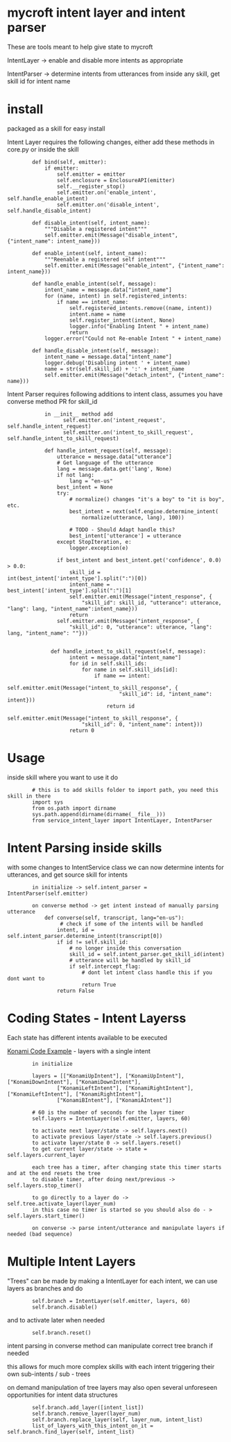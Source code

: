 # mycroft intent layer and intent parser


These are tools meant to help give state to mycroft

IntentLayer ->  enable and disable more intents as appropriate

IntentParser -> determine intents from utterances from inside any skill, get skill id for intent name


# install

packaged as a skill for easy install

Intent Layer requires the following changes, either add these methods in core.py or inside the skill


            def bind(self, emitter):
                if emitter:
                    self.emitter = emitter
                    self.enclosure = EnclosureAPI(emitter)
                    self.__register_stop()
                    self.emitter.on('enable_intent', self.handle_enable_intent)
                    self.emitter.on('disable_intent', self.handle_disable_intent)

            def disable_intent(self, intent_name):
                """Disable a registered intent"""
                self.emitter.emit(Message("disable_intent", {"intent_name": intent_name}))

            def enable_intent(self, intent_name):
                """Reenable a registered self intent"""
                self.emitter.emit(Message("enable_intent", {"intent_name": intent_name}))

            def handle_enable_intent(self, message):
                intent_name = message.data["intent_name"]
                for (name, intent) in self.registered_intents:
                    if name == intent_name:
                        self.registered_intents.remove((name, intent))
                        intent.name = name
                        self.register_intent(intent, None)
                        logger.info("Enabling Intent " + intent_name)
                        return
                logger.error("Could not Re-enable Intent " + intent_name)

            def handle_disable_intent(self, message):
                intent_name = message.data["intent_name"]
                logger.debug('Disabling intent ' + intent_name)
                name = str(self.skill_id) + ':' + intent_name
                self.emitter.emit(Message("detach_intent", {"intent_name": name}))


Intent Parser requires following additions to intent class, assumes you have converse method PR for skill_id

                in __init__ method add
                      self.emitter.on('intent_request', self.handle_intent_request)
                      self.emitter.on('intent_to_skill_request', self.handle_intent_to_skill_request)

                def handle_intent_request(self, message):
                    utterance = message.data["utterance"]
                    # Get language of the utterance
                    lang = message.data.get('lang', None)
                    if not lang:
                        lang = "en-us"
                    best_intent = None
                    try:
                        # normalize() changes "it's a boy" to "it is boy", etc.
                        best_intent = next(self.engine.determine_intent(
                            normalize(utterance, lang), 100))

                        # TODO - Should Adapt handle this?
                        best_intent['utterance'] = utterance
                    except StopIteration, e:
                        logger.exception(e)

                    if best_intent and best_intent.get('confidence', 0.0) > 0.0:
                        skill_id = int(best_intent['intent_type'].split(":")[0])
                        intent_name = best_intent['intent_type'].split(":")[1]
                        self.emitter.emit(Message("intent_response", {
                            "skill_id": skill_id, "utterance": utterance, "lang": lang, "intent_name":intent_name}))
                        return
                    self.emitter.emit(Message("intent_response", {
                        "skill_id": 0, "utterance": utterance, "lang": lang, "intent_name": ""}))


                  def handle_intent_to_skill_request(self, message):
                        intent = message.data["intent_name"]
                        for id in self.skill_ids:
                            for name in self.skill_ids[id]:
                                if name == intent:
                                    self.emitter.emit(Message("intent_to_skill_response", {
                                        "skill_id": id, "intent_name": intent}))
                                    return id
                        self.emitter.emit(Message("intent_to_skill_response", {
                            "skill_id": 0, "intent_name": intent}))
                        return 0


# Usage

inside skill where you want to use it do

            # this is to add skills folder to import path, you need this skill in there
            import sys
            from os.path import dirname
            sys.path.append(dirname(dirname(__file__)))
            from service_intent_layer import IntentLayer, IntentParser

# Intent Parsing inside skills

with some changes to IntentService class we can now determine intents for utterances, and get source skill for intents

            in initialize -> self.intent_parser = IntentParser(self.emitter)

            on converse method -> get intent instead of manually parsing utterance
                def converse(self, transcript, lang="en-us"):
                     # check if some of the intents will be handled
                    intent, id = self.intent_parser.determine_intent(transcript[0])
                    if id != self.skill_id:
                        # no longer inside this conversation
                        skill_id = self.intent_parser.get_skill_id(intent)
                        # utterance will be handled by skill_id
                        if self.intercept_flag:
                            # dont let intent class handle this if you dont want to
                            return True
                    return False


# Coding States - Intent Layerss

Each state has different intents available to be executed

[Konami Code Example](https://github.com/JarbasAI/jarbas-core/blob/dev/mycroft/skills/konami_code/__init__.py) - layers with a single intent

            in initialize

            layers = [["KonamiUpIntent"], ["KonamiUpIntent"], ["KonamiDownIntent"], ["KonamiDownIntent"],
                    ["KonamiLeftIntent"], ["KonamiRightIntent"], ["KonamiLeftIntent"], ["KonamiRightIntent"],
                    ["KonamiBIntent"], ["KonamiAIntent"]]

            # 60 is the number of seconds for the layer timer
            self.layers = IntentLayer(self.emitter, layers, 60)

            to activate next layer/state -> self.layers.next()
            to activate previous layer/state -> self.layers.previous()
            to activate layer/state 0 -> self.layers.reset()
            to get current layer/state -> state = self.layers.current_layer

            each tree has a timer, after changing state this timer starts and at the end resets the tree
            to disable timer, after doing next/previous -> self.layers.stop_timer()

            to go directly to a layer do -> self.tree.activate_layer(layer_num)
            in this case no timer is started so you should also do - > self.layers.start_timer()

            on converse -> parse intent/utterance and manipulate layers if needed (bad sequence)


# Multiple Intent Layers

"Trees" can be made by making a IntentLayer for each intent, we can use layers as branches and do

            self.branch = IntentLayer(self.emitter, layers, 60)
            self.branch.disable()

and to activate later when needed

            self.branch.reset()

intent parsing in converse method can manipulate correct tree branch if needed

this allows for much more complex skills with each intent triggering their own sub-intents / sub - trees

on demand manipulation of tree layers may also open several unforeseen opportunities for intent data structures

            self.branch.add_layer([intent_list])
            self.branch.remove_layer(layer_num)
            self.branch.replace_layer(self, layer_num, intent_list)
            list_of_layers_with_this_intent_on_it = self.branch.find_layer(self, intent_list)

